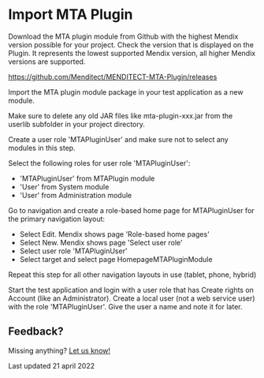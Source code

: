 # Import MTA Plugin

Download the MTA plugin module from Github with the highest Mendix version possible for your project. Check the version that is displayed on the Plugin. It represents the lowest supported Mendix version, all higher Mendix versions are supported.

https://github.com/Menditect/MENDITECT-MTA-Plugin/releases   


Import the MTA plugin module package in your test application as a new module.


Make sure to delete any old JAR files like mta-plugin-xxx.jar from the userlib subfolder in your project directory.


Create a user role 'MTAPluginUser' and make sure not to select any modules in this step.

Select the following roles for user role 'MTAPluginUser':

- 'MTAPluginUser' from MTAPlugin module
- 'User' from System module
- 'User' from Administration module

Go to navigation and create a role-based home page for MTAPluginUser for the primary navigation layout:

- Select Edit. Mendix shows page 'Role-based home pages'
- Select New. Mendix shows page 'Select user role'
- Select user role 'MTAPluginUser'
- Select target and select page HomepageMTAPluginModule

Repeat this step for all other navigation layouts in use (tablet, phone, hybrid)

Start the test application and login with a user role that has Create rights on Account (like an Administrator). Create a local user (not a web service user) with the role 'MTAPluginUser'. Give the user a name and note it for later.

## Feedback?
Missing anything? [Let us know!](mailto:support@menditect.com)

Last updated 21 april 2022